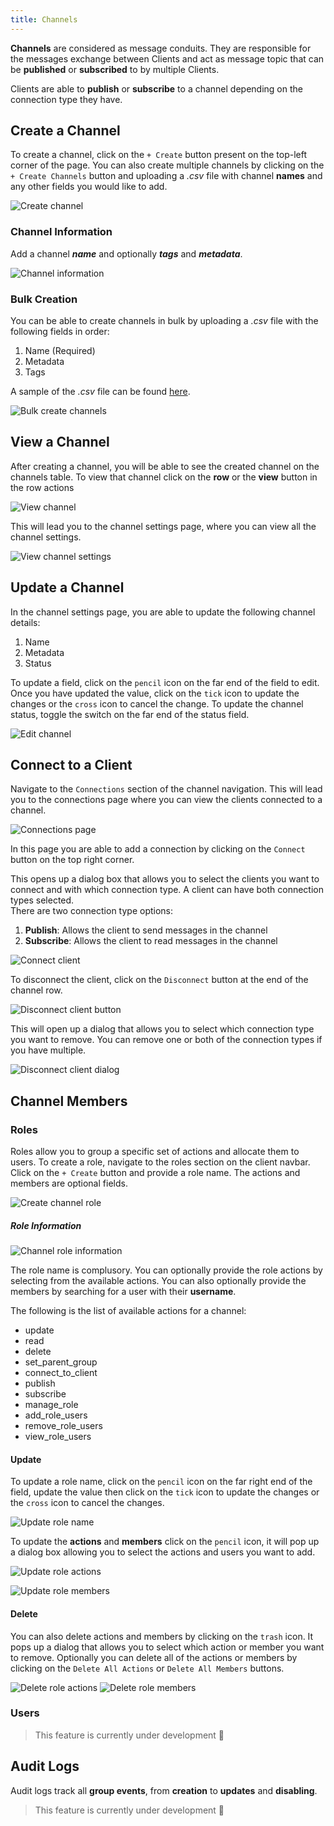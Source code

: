 ```yaml
---
title: Channels
---
```


**Channels** are considered as message conduits. They are responsible for the messages exchange between Clients and act as message topic that can be **published** or **subscribed** to by multiple Clients.

Clients are able to **publish** or **subscribe** to a channel depending on the connection type they have.

## Create a Channel

To create a channel, click on the `+ Create` button present on the top-left corner of the page. You can also create multiple channels by clicking on the `+ Create Channels` button and uploading a _.csv_ file with channel **names** and any other fields you would like to add.

![Create channel](../img/clients/channel-create-buttons.png)

### Channel Information

Add a channel **_name_** and optionally **_tags_** and **_metadata_**.

![Channel information](../img/clients/channel-create.png)

### Bulk Creation

You can be able to create channels in bulk by uploading a _.csv_ file with the following fields in order:

1. Name (Required)
2. Metadata
3. Tags

A sample of the _.csv_ file can be found [here](https://github.com/absmach/magistrala-ui/blob/main/samples/channels.csv).

![Bulk create channels](../img/clients/channels-bulk-ceate.png)

## View a Channel

After creating a channel, you will be able to see the created channel on the channels table. To view that channel click on the **row** or the **view** button in the row actions

![View channel](../img/clients/channel-view.png)

This will lead you to the channel settings page, where you can view all the channel settings.

![View channel settings](../img/clients/channel-view-settings.png)

## Update a Channel

In the channel settings page, you are able to update the following channel details:

1. Name
2. Metadata
3. Status

To update a field, click on the `pencil` icon on the far end of the field to edit. Once you have updated the value, click on the `tick` icon to update the changes or the `cross` icon to cancel the change. To update the channel status, toggle the switch on the far end of the status field.

![Edit channel](../img/clients/channel-update.png)

## Connect to a Client

Navigate to the `Connections` section of the channel navigation. This will lead you to the connections page where you can view the clients connected to a channel.

![Connections page](../img/clients/channel-connections.png)

In this page you are able to add a connection by clicking on the `Connect` button on the top right corner.

This opens up a dialog box that allows you to select the clients you want to connect and with which connection type. A client can have both connection types selected.  
There are two connection type options:

1. **Publish**: Allows the client to send messages in the channel
2. **Subscribe**: Allows the client to read messages in the channel

![Connect client](../img/clients/channel-connect-client.png)

To disconnect the client, click on the `Disconnect` button at the end of the channel row.

![Disconnect client button](../img/clients/channel-disc-client.png)

This will open up a dialog that allows you to select which connection type you want to remove. You can remove one or both of the connection types if you have multiple.

![Disconnect client dialog](../img/clients/channel-disc-client-dialog.png)

## Channel Members

### Roles

Roles allow you to group a specific set of actions and allocate them to users.
To create a role, navigate to the roles section on the client navbar. Click on the `+ Create` button and provide a role name. The actions and members are optional fields.

![Create channel role](../img/clients/channel-create-role.png)

##### Role Information

![Channel role information](../img/clients/channel-create-role-dialog.png)

The role name is complusory. You can optionally provide the role actions by selecting from the available actions. You can also optionally provide the members by searching for a user with their **username**.

The following is the list of available actions for a channel:

- update
- read
- delete
- set_parent_group
- connect_to_client
- publish
- subscribe
- manage_role
- add_role_users
- remove_role_users
- view_role_users

#### Update

To update a role name, click on the `pencil` icon on the far right end of the field, update the value then click on the `tick` icon to update the changes or the `cross` icon to cancel the changes.

![Update role name](../img/clients/channel-role-update.png)

To update the **actions** and **members** click on the `pencil` icon, it will pop up a dialog box allowing you to select the actions and users you want to add.

![Update role actions](../img/clients/channel-role-add-actions.png)

![Update role members](../img/clients/channel-role-add-members.png)

#### Delete

You can also delete actions and members by clicking on the `trash` icon. It pops up a dialog that allows you to select which action or member you want to remove. Optionally you can delete all of the actions or members by clicking on the `Delete All Actions` or `Delete All Members` buttons.

![Delete role actions](../img/clients/channel-role-delete-actions.png)
![Delete role members](../img/clients/channel-role-delete-members.png)

### Users

> This feature is currently under development :hammer:

## Audit Logs

Audit logs track all **group events**, from **creation** to **updates** and **disabling**.

> This feature is currently under development :hammer:

<!--
### **Create a Channel**

To create a channel, navigate to the fourth tab under the groups and click on `+ Create`. This will open a dialog box which will take in a unique Channel name. Much like the Clients, clicking on `+ Create Channels` will allow a user to upload a _.CSV_ file with multiple channels.

![Create Group Channel](../img/users-guide/group-channel-create.png)

## View a Channel

After the Channel is created, clicking on it while it is on the Channel's table leads to the **Channel View** Page.

![View Group Channel](../img/users-guide/group-channel-view.png)

## Connect a Channel

Clients can be connected to channels in groups. This is done in the **Connections** tab. There are two major connection types ie:

- **Subscribe**
- **Publish**

These Channels can then be connected to a Client with either `subscribe` or `publish` connection types or both.

![Connect Group Channel Clients](../img/users-guide/group-channel-connections.png)

This is required to send messages via the channels and has been discussed in [QuickStart Guide][users-quick-start]

## User Management

**User Management** in group-channels is pretty much the same as in the group-clients. A user can add roles and role actions to the channel.

![Group Channel Roles Create](../img/users-guide/group-channel-roles-create.png)

Role Actions present include but are not limited to:

- update
- read
- delete
- set_parent_group
- connect_to_client
- publish
- subscribe
- manage_role
- add_role_users
- remove_role_users
- view_role_users

> Channel Users are an upcoming feature to Magistrala.

## Send a Message

Once a Channel and Client are connected, a user can send messages with the channel as a topic and the client unique key. Messages sent are typically in SeNML format.

![View Messages Page](../img/users-guide/group-messages-view.png)

fields bear an asterisk. Messages are sent via _HTTP_ protocol in the UI.

![Send Message](../img/users-guide/group-send-message.png)

The messages table will then update to include the message sent with the latest message appearing first.
Using the filter options, you can filter through a wide range of messages based on the protocol, publisher or even value.

[users-quick-start]: users-quick-start.md -->
